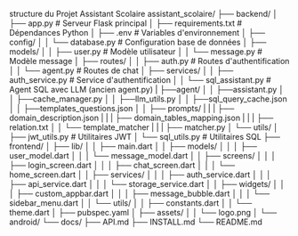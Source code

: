 structure du Projet Assistant Scolaire
assistant_scolaire/
├── backend/
│   ├── app.py                    # Serveur Flask principal
│   ├── requirements.txt          # Dépendances Python
│   ├── .env                      # Variables d'environnement
│   ├── config/
│   │   └── database.py           # Configuration base de données
│   ├── models/
│   │   ├── user.py               # Modèle utilisateur
│   │   └── message.py            # Modèle message
│   ├── routes/
│   │   ├── auth.py               # Routes d'authentification
│   │   └── agent.py               # Routes de chat
│   ├── services/
│   │   ├── auth_service.py       # Service d'authentification
│   │   └── sql_assistant.py     # Agent SQL avec LLM (ancien agent.py)
|   ├──agent/
│   │   ├──assistant.py
│   │   ├──cache_manager.py
│   │   ├──llm_utils.py
│   │   ├──sql_query_cache.json
│   │   ├──templates_questions.json
│   │   ├── prompts/
|   |   |   ├── domain_description.json
|   |   |   ├── domain_tables_mapping.json
|   |   |   ├── relation.txt
│   │   └── template_matcher
|   |   |   ├── matcher.py
│   └── utils/
│       ├── jwt_utils.py          # Utilitaires JWT
│       └── sql_utils.py          # Utilitaires SQL
├── frontend/
│   ├── lib/
│   │   ├── main.dart
│   │   ├── models/
│   │   │   ├── user_model.dart
│   │   │   └── message_model.dart
│   │   ├── screens/
│   │   │   ├── login_screen.dart
│   │   │   ├── chat_screen.dart
│   │   │   └── home_screen.dart
│   │   ├── services/
│   │   │   ├── auth_service.dart
│   │   │   ├── api_service.dart
│   │   │   └── storage_service.dart
│   │   ├── widgets/
│   │   │   ├── custom_appbar.dart
│   │   │   ├── message_bubble.dart
│   │   │   └── sidebar_menu.dart
│   │   └── utils/
│   │       ├── constants.dart
│   │       └── theme.dart
│   ├── pubspec.yaml
│   ├── assets/
│   │   └── logo.png
│   └── android/
└── docs/
    ├── API.md
    ├── INSTALL.md
    └── README.md